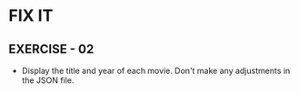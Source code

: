 # FIX IT
## EXERCISE - 02

* Display the title and year of each movie. Don't make any adjustments in the JSON file.